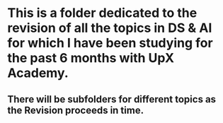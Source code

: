 # This is a folder dedicated to the revision of all the topics in DS & AI for which I have been studying for the past 6 months with UpX Academy. 
## There will be subfolders for different topics as the Revision proceeds in time. 
